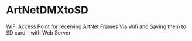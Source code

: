 # ArtNetDMXtoSD
WiFi Access Point for receiving ArtNet Frames Via Wifi and Saving them to SD card - with Web Server
